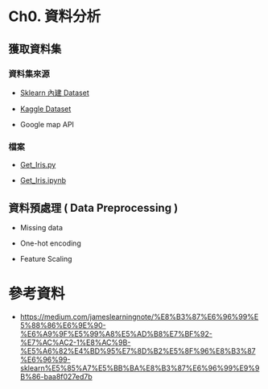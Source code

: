# Ch0. 資料分析

## 獲取資料集
### 資料集來源
* [Sklearn 內建 Dataset](https://scikit-learn.org/stable/datasets/toy_dataset.html)

* [Kaggle Dataset](https://www.kaggle.com/datasets)

* Google map API

### 檔案

* [Get_Iris.py](.\Get_Data\Get_Iris.py)

* [Get_Iris.ipynb](.\Get_Data\Get_Iris.ipynb)

## 資料預處理 ( Data Preprocessing )

* Missing data

* One-hot encoding

* Feature Scaling

# 參考資料

* https://medium.com/jameslearningnote/%E8%B3%87%E6%96%99%E5%88%86%E6%9E%90-%E6%A9%9F%E5%99%A8%E5%AD%B8%E7%BF%92-%E7%AC%AC2-1%E8%AC%9B-%E5%A6%82%E4%BD%95%E7%8D%B2%E5%8F%96%E8%B3%87%E6%96%99-sklearn%E5%85%A7%E5%BB%BA%E8%B3%87%E6%96%99%E9%9B%86-baa8f027ed7b